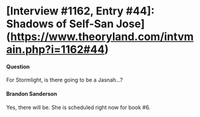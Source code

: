 # [Interview #1162, Entry #44]: Shadows of Self-San Jose](https://www.theoryland.com/intvmain.php?i=1162#44)

#### Question

For Stormlight, is there going to be a Jasnah…?

#### Brandon Sanderson

Yes, there will be. She is scheduled right now for book #6.

